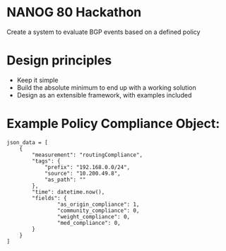 # NANOG 80 Hackathon

Create a system to evaluate BGP events based on a defined policy

# Design principles

- Keep it simple
- Build the absolute minimum to end up with a working solution
- Design as an extensible framework, with examples included


# Example Policy Compliance Object:

```
json_data = [
    {
        "measurement": "routingCompliance",
        "tags": {
            "prefix": "192.168.0.0/24",
            "source": "10.200.49.8",
            "as_path": ""
        },
        "time": datetime.now(),
        "fields": {
                "as_origin_compliance": 1,
                "community_compliance": 0,
                "weight_compliance": 0,
                "med_compliance": 0,
        }
    }
]
```